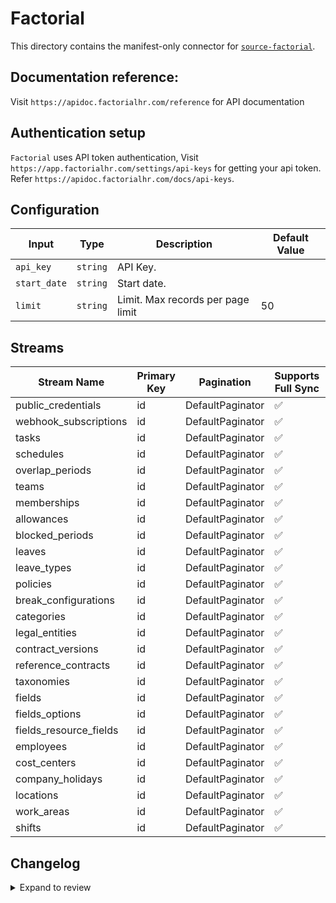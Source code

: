 # Factorial
This directory contains the manifest-only connector for [`source-factorial`](https://app.factorialhr.com/).

## Documentation reference:
Visit `https://apidoc.factorialhr.com/reference` for API documentation

## Authentication setup
`Factorial` uses API token authentication, Visit `https://app.factorialhr.com/settings/api-keys` for getting your api token. Refer `https://apidoc.factorialhr.com/docs/api-keys`.

## Configuration

| Input | Type | Description | Default Value |
|-------|------|-------------|---------------|
| `api_key` | `string` | API Key.  |  |
| `start_date` | `string` | Start date.  |  |
| `limit` | `string` | Limit. Max records per page limit | 50 |

## Streams
| Stream Name | Primary Key | Pagination | Supports Full Sync | Supports Incremental |
|-------------|-------------|------------|---------------------|----------------------|
| public_credentials | id | DefaultPaginator | ✅ |  ❌  |
| webhook_subscriptions | id | DefaultPaginator | ✅ |  ❌  |
| tasks | id | DefaultPaginator | ✅ |  ✅  |
| schedules | id | DefaultPaginator | ✅ |  ✅  |
| overlap_periods | id | DefaultPaginator | ✅ |  ❌  |
| teams | id | DefaultPaginator | ✅ |  ❌  |
| memberships | id | DefaultPaginator | ✅ |  ❌  |
| allowances | id | DefaultPaginator | ✅ |  ❌  |
| blocked_periods | id | DefaultPaginator | ✅ |  ❌  |
| leaves | id | DefaultPaginator | ✅ |  ✅  |
| leave_types | id | DefaultPaginator | ✅ |  ❌  |
| policies | id | DefaultPaginator | ✅ |  ❌  |
| break_configurations | id | DefaultPaginator | ✅ |  ❌  |
| categories | id | DefaultPaginator | ✅ |  ❌  |
| legal_entities | id | DefaultPaginator | ✅ |  ❌  |
| contract_versions | id | DefaultPaginator | ✅ |  ❌  |
| reference_contracts | id | DefaultPaginator | ✅ |  ❌  |
| taxonomies | id | DefaultPaginator | ✅ |  ❌  |
| fields | id | DefaultPaginator | ✅ |  ❌  |
| fields_options | id | DefaultPaginator | ✅ |  ❌  |
| fields_resource_fields | id | DefaultPaginator | ✅ |  ❌  |
| employees | id | DefaultPaginator | ✅ |  ✅  |
| cost_centers | id | DefaultPaginator | ✅ |  ❌  |
| company_holidays | id | DefaultPaginator | ✅ |  ❌  |
| locations | id | DefaultPaginator | ✅ |  ❌  |
| work_areas | id | DefaultPaginator | ✅ |  ❌  |
| shifts | id | DefaultPaginator | ✅ |  ✅  |

## Changelog

<details>
  <summary>Expand to review</summary>

| Version | Date | Pull Request | Subject |
| ------------------ | ------------ | --- | ---------------- |
| 0.0.17 | 2025-03-29 | [56470](https://github.com/airbytehq/airbyte/pull/56470) | Update dependencies |
| 0.0.16 | 2025-03-22 | [55950](https://github.com/airbytehq/airbyte/pull/55950) | Update dependencies |
| 0.0.15 | 2025-03-08 | [55277](https://github.com/airbytehq/airbyte/pull/55277) | Update dependencies |
| 0.0.14 | 2025-03-01 | [54919](https://github.com/airbytehq/airbyte/pull/54919) | Update dependencies |
| 0.0.13 | 2025-02-22 | [54451](https://github.com/airbytehq/airbyte/pull/54451) | Update dependencies |
| 0.0.12 | 2025-02-15 | [53744](https://github.com/airbytehq/airbyte/pull/53744) | Update dependencies |
| 0.0.11 | 2025-02-08 | [53354](https://github.com/airbytehq/airbyte/pull/53354) | Update dependencies |
| 0.0.10 | 2025-02-01 | [52808](https://github.com/airbytehq/airbyte/pull/52808) | Update dependencies |
| 0.0.9 | 2025-01-25 | [52351](https://github.com/airbytehq/airbyte/pull/52351) | Update dependencies |
| 0.0.8 | 2025-01-18 | [51682](https://github.com/airbytehq/airbyte/pull/51682) | Update dependencies |
| 0.0.7 | 2025-01-11 | [51136](https://github.com/airbytehq/airbyte/pull/51136) | Update dependencies |
| 0.0.6 | 2024-12-28 | [50583](https://github.com/airbytehq/airbyte/pull/50583) | Update dependencies |
| 0.0.5 | 2024-12-21 | [50020](https://github.com/airbytehq/airbyte/pull/50020) | Update dependencies |
| 0.0.4 | 2024-12-14 | [49514](https://github.com/airbytehq/airbyte/pull/49514) | Update dependencies |
| 0.0.3 | 2024-12-12 | [49176](https://github.com/airbytehq/airbyte/pull/49176) | Update dependencies |
| 0.0.2 | 2024-10-28 | [47512](https://github.com/airbytehq/airbyte/pull/47512) | Update dependencies |
| 0.0.1 | 2024-09-24 | [45882](https://github.com/airbytehq/airbyte/pull/45882) | Initial release by [@btkcodedev](https://github.com/btkcodedev) via Connector Builder |

</details>
